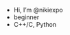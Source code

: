 - Hi, I’m @nikiexpo
- beginner
- C++/C, Python

<!---
nikiexpo/nikiexpo is a ✨ special ✨ repository because its `README.md` (this file) appears on your GitHub profile.
You can click the Preview link to take a look at your changes.
--->
